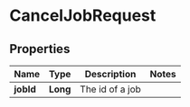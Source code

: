 

# CancelJobRequest


## Properties

Name | Type | Description | Notes
------------ | ------------- | ------------- | -------------
**jobId** | **Long** | The id of a job | 




